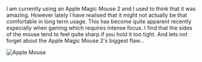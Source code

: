 I am currently using an Apple Magic Mouse 2 and I used to think that it was amazing. However lately I have realised that it might not actually be that comfortable in long term usage. This has become quite apparent recently especially when gaming which requires intense focus. I find that the sides of the mouse tend to feel quite sharp if you hold it too tight. And lets not forget about the Apple Magic Mouse 2's biggest flaw...

![Apple Mouse](https://res.cloudinary.com/d74fh3kw/image/upload/v1595756090/apple_mouse_wghq7p.jpg 'Apple Mouse')
